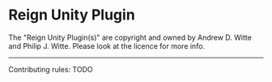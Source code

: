 Reign Unity Plugin
==================

The "Reign Unity Plugin(s)" are copyright and owned by Andrew D. Witte and Philip J. Witte.
Please look at the licence for more info.

--------
Contributing rules:
TODO